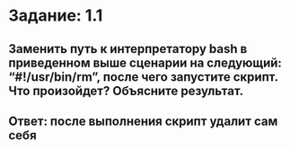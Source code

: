 # Задание: 1.1 
## Заменить путь к интерпретатору bash в приведенном выше сценарии на следующий: “#!/usr/bin/rm”, после чего запустите скрипт. Что произойдет? Объясните результат.
## Ответ: после выполнения скрипт удалит сам себя 
